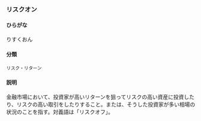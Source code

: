 <div style="display:none;">

## [あ行](securities-terms?id=あ行)
## [か行](securities-terms?id=か行)
## [さ行](securities-terms?id=さ行)
## [た行](securities-terms?id=た行)
## [な行](securities-terms?id=な行)
## [は行](securities-terms?id=は行)
## [ま行](securities-terms?id=ま行)
## [や行](securities-terms?id=や行)
## [ら行](securities-terms?id=ら行)

</div>

### リスクオン

#### ひらがな

りすくおん

#### 分類

`リスク・リターン`

#### 説明

金融市場において、投資家が高いリターンを狙ってリスクの高い資産に投資したり、リスクの高い取引をしたりすること。または、そうした投資家が多い相場の状況のことを指す。対義語は「リスクオフ」。

<div style="display:none;">

## [わ行](securities-terms?id=わ行)
## [英数字・記号](securities-terms?id=英数字・記号)

</div>

